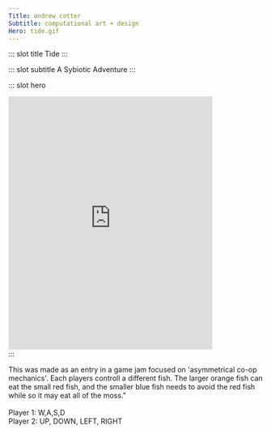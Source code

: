 ```yaml
---
Title: andrew cotter
Subtitle: computational art + design
Hero: tide.gif
---
```


::: slot title
Tide
:::

::: slot subtitle
A Sybiotic Adventure
:::

::: slot hero
<!-- [:iframe {:width "80%" :height "500px" :scrolling "no" :frameborder "no" :src "./tide/tide.html"}] -->
<div class="hero-content"
    padding="50% 0 0 0" postion="relative">
<iframe
    width="80%"
    height="500px"
    scrolling="no"
    frameborder="no"
    src="http://thatcotter.github.io/tide/tide.html">
</iframe>
</div>
:::

This was made as an entry in a game jam focused on 'asymmetrical co-op mechanics'. Each players controll a different fish. The larger orange fish can eat the small red fish, and the smaller blue fish needs to avoid the red fish while so it may eat all of the moss."
<br><br>
Player 1: W,A,S,D<br>
Player 2: UP, DOWN, LEFT, RIGHT
